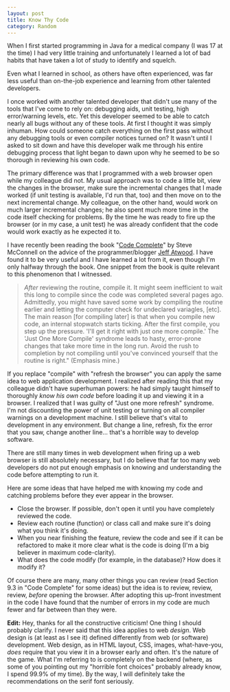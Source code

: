 ```yaml
---
layout: post
title: Know Thy Code
category: Random
---
```

When I first started programming in Java for a medical company (I was 17 at the time) I had very little training and unfortunately I learned a lot of bad habits that have taken a lot of study to identify and squelch.

Even what I learned in school, as others have often experienced, was far less useful than on-the-job experience and learning from other talented developers.

I once worked with another talented developer that didn't use many of the tools that I've come to rely on: debugging aids, unit testing, high error/warning levels, etc. Yet this developer seemed to be able to catch nearly all bugs without any of these tools. At first I thought it was simply inhuman. How could someone catch everything on the first pass without any debugging tools or even compiler notices turned on? It wasn't until I asked to sit down and have this developer walk me through his entire debugging process that light began to dawn upon why he seemed to be so thorough in reviewing his own code.

The primary difference was that I programmed with a web browser open while my colleague did not. My usual approach was to code a little bit, view the changes in the browser, make sure the incremental changes that I made worked (if unit testing is available, I'd run that, too) and then move on to the next incremental change. My colleague, on the other hand, would work on much larger incremental changes; he also spent much more time in the code itself checking for problems. By the time he was ready to fire up the browser (or in my case, a unit test) he was already confident that the code would work exactly as he expected it to.

I have recently been reading the book "[Code Complete](http://www.amazon.com/Code-Complete-Practical-Handbook-Construction/dp/0735619670/)" by Steve McConnell on the advice of the programmer/blogger [Jeff Atwood](http://www.codinghorror.com/blog/). I have found it to be very useful and I have learned a lot from it, even though I'm only halfway through the book. One snippet from the book is quite relevant to this phenomenon that I witnessed.

> _After_ reviewing the routine, compile it. It might seem inefficient to wait this long to compile since the code was completed several pages ago. Admittedly, you might have saved some work by compiling the routine earlier and letting the computer check for undeclared variagles, [etc]. The main reason [for compiling later] is that when you compile new code, an internal stopwatch starts ticking. After the first compile, you step up the pressure. 'I'll get it right with just one more compile.' The 'Just One More Compile' syndrome leads to hasty, error-prone changes that take more time in the long run. Avoid the rush to completion by not compiling until you've convinced yourself that the routine is right." (Emphasis mine.)

If you replace "compile" with "refresh the browser" you can apply the same idea to web application development. I realized after reading this that my colleague didn't have superhuman powers: he had simply taught himself to thoroughly _know his own code_ before loading it up and viewing it in a browser. I realized that I was guilty of "Just one more refresh" syndrome. I'm not discounting the power of unit testing or turning on all compiler warnings on a development machine. I still believe that's vital to development in any environment. But change a line, refresh, fix the error that you saw, change another line... that's a horrible way to develop software.

There are still many times in web development when firing up a web browser is still absolutely necessary, but I do believe that far too many web developers do not put enough emphasis on knowing and understanding the code before attempting to run it.

Here are some ideas that have helped me with knowing my code and catching problems before they ever appear in the browser.

- Close the browser. If possible, don't open it until you have completely reviewed the code.
- Review each routine (function) or class call and make sure it's doing what you think it's doing.
- When you near finishing the feature, review the code and see if it can be refactored to make it more clear what is the code is doing (I'm a big believer in maximum code-clarity).
- What does the code modify (for example, in the database)? How does it modify it?

Of course there are many, many other things you can review (read Section 9.3 in "Code Complete" for some ideas) but the idea is to review, review, review, _before_ opening the browser. After adopting this up-front investment in the code I have found that the number of errors in my code are much fewer and far between than they were.

__Edit:__ Hey, thanks for all the constructive criticism! One thing I should probably clarify. I never said that this idea applies to web _design_. Web design is (at least as I see it) defined differently from web (or software) development. Web design, as in HTML layout, CSS, images, what-have-you, _does_ require that you view it in a browser early and often. It's the nature of the game. What I'm referring to is completely on the backend (where, as some of you pointing out my "horrible font choices" probably already know, I spend 99.9% of my time). By the way, I will definitely take the recommendations on the serif font seriously.

